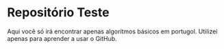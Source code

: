# Repositório Teste

Aqui você só irá encontrar apenas algorítmos básicos em portugol. Utilizei apenas para aprender a usar o GitHub.


